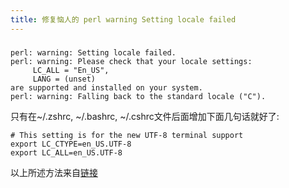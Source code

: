 ```yaml
---
title: 修复恼人的 perl warning Setting locale failed
---
```

### 
```
perl: warning: Setting locale failed.
perl: warning: Please check that your locale settings:
     LC_ALL = "En_US",
     LANG = (unset)
are supported and installed on your system.
perl: warning: Falling back to the standard locale ("C").
```
只有在~/.zshrc, ~/.bashrc, ~/.cshrc文件后面增加下面几句话就好了:
```
# This setting is for the new UTF-8 terminal support
export LC_CTYPE=en_US.UTF-8
export LC_ALL=en_US.UTF-8
```

以上所述方法来自[链接](http://blogs.law.harvard.edu/hoanga/2008/04/10/fixing-that-really-irritating-perl-warning-setting-locale-failed-on/)
